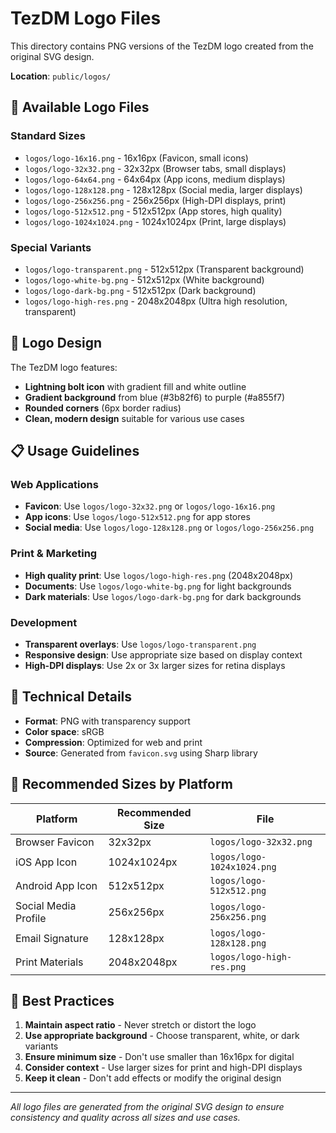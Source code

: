 # TezDM Logo Files

This directory contains PNG versions of the TezDM logo created from the original SVG design.

**Location**: `public/logos/`

## 📁 Available Logo Files

### Standard Sizes
- `logos/logo-16x16.png` - 16x16px (Favicon, small icons)
- `logos/logo-32x32.png` - 32x32px (Browser tabs, small displays)
- `logos/logo-64x64.png` - 64x64px (App icons, medium displays)
- `logos/logo-128x128.png` - 128x128px (Social media, larger displays)
- `logos/logo-256x256.png` - 256x256px (High-DPI displays, print)
- `logos/logo-512x512.png` - 512x512px (App stores, high quality)
- `logos/logo-1024x1024.png` - 1024x1024px (Print, large displays)

### Special Variants
- `logos/logo-transparent.png` - 512x512px (Transparent background)
- `logos/logo-white-bg.png` - 512x512px (White background)
- `logos/logo-dark-bg.png` - 512x512px (Dark background)
- `logos/logo-high-res.png` - 2048x2048px (Ultra high resolution, transparent)

## 🎨 Logo Design

The TezDM logo features:
- **Lightning bolt icon** with gradient fill and white outline
- **Gradient background** from blue (#3b82f6) to purple (#a855f7)
- **Rounded corners** (6px border radius)
- **Clean, modern design** suitable for various use cases

## 📋 Usage Guidelines

### Web Applications
- **Favicon**: Use `logos/logo-32x32.png` or `logos/logo-16x16.png`
- **App icons**: Use `logos/logo-512x512.png` for app stores
- **Social media**: Use `logos/logo-128x128.png` or `logos/logo-256x256.png`

### Print & Marketing
- **High quality print**: Use `logos/logo-high-res.png` (2048x2048px)
- **Documents**: Use `logos/logo-white-bg.png` for light backgrounds
- **Dark materials**: Use `logos/logo-dark-bg.png` for dark backgrounds

### Development
- **Transparent overlays**: Use `logos/logo-transparent.png`
- **Responsive design**: Use appropriate size based on display context
- **High-DPI displays**: Use 2x or 3x larger sizes for retina displays

## 🔧 Technical Details

- **Format**: PNG with transparency support
- **Color space**: sRGB
- **Compression**: Optimized for web and print
- **Source**: Generated from `favicon.svg` using Sharp library

## 📱 Recommended Sizes by Platform

| Platform | Recommended Size | File |
|----------|------------------|------|
| Browser Favicon | 32x32px | `logos/logo-32x32.png` |
| iOS App Icon | 1024x1024px | `logos/logo-1024x1024.png` |
| Android App Icon | 512x512px | `logos/logo-512x512.png` |
| Social Media Profile | 256x256px | `logos/logo-256x256.png` |
| Email Signature | 128x128px | `logos/logo-128x128.png` |
| Print Materials | 2048x2048px | `logos/logo-high-res.png` |

## 🎯 Best Practices

1. **Maintain aspect ratio** - Never stretch or distort the logo
2. **Use appropriate background** - Choose transparent, white, or dark variants
3. **Ensure minimum size** - Don't use smaller than 16x16px for digital
4. **Consider context** - Use larger sizes for print and high-DPI displays
5. **Keep it clean** - Don't add effects or modify the original design

---

*All logo files are generated from the original SVG design to ensure consistency and quality across all sizes and use cases.* 